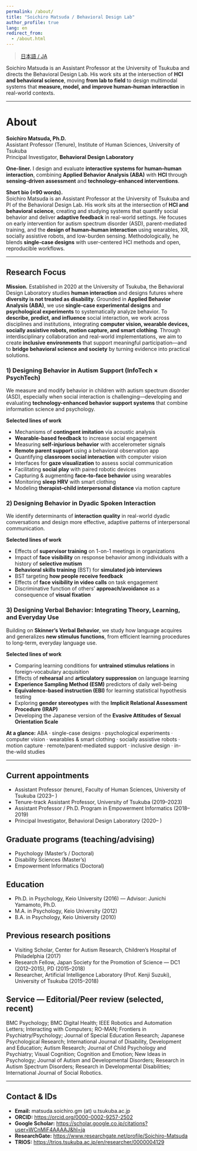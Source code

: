 ```yaml
---
permalink: /about/
title: "Soichiro Matsuda / Behavioral Design Lab"
author_profile: true
lang: en
redirect_from:
  - /about.html
---
```

> [日本語 / JA](/ja/about/)

<!-- ここから本文（英語のAbout） -->
Soichiro Matsuda is an Assistant Professor at the University of Tsukuba and directs the Behavioral Design Lab. His work sits at the intersection of **HCI and behavioral science**, moving **from lab to field** to design multimodal systems that **measure, model, and improve human–human interaction** in real-world contexts.

---

# About

**Soichiro Matsuda, Ph.D.**  
Assistant Professor (Tenure), Institute of Human Sciences, University of Tsukuba  
Principal Investigator, **Behavioral Design Laboratory**

**One-liner.** I design and evaluate **interactive systems for human–human interaction**, combining **Applied Behavior Analysis (ABA)** with **HCI** through **sensing-driven assessment** and **technology-enhanced interventions**.

**Short bio (≈90 words).**  
Soichiro Matsuda is an Assistant Professor at the University of Tsukuba and PI of the Behavioral Design Lab. His work sits at the intersection of **HCI and behavioral science**, creating and studying systems that quantify social behavior and deliver **adaptive feedback** in real-world settings. He focuses on early intervention for autism spectrum disorder (ASD), parent-mediated training, and the **design of human–human interaction** using wearables, XR, socially assistive robots, and low-burden sensing. Methodologically, he blends **single-case designs** with user-centered HCI methods and open, reproducible workflows.

---

## Research Focus

**Mission.** Established in 2020 at the University of Tsukuba, the Behavioral Design Laboratory studies **human interaction** and designs futures where **diversity is not treated as disability**. Grounded in **Applied Behavior Analysis (ABA)**, we use **single-case experimental designs** and **psychological experiments** to systematically analyze behavior. To **describe, predict, and influence** social interaction, we work across disciplines and institutions, integrating **computer vision, wearable devices, socially assistive robots, motion capture, and smart clothing**. Through interdisciplinary collaboration and real-world implementations, we aim to create **inclusive environments** that support meaningful participation—and to **bridge behavioral science and society** by turning evidence into practical solutions.

### 1) Designing Behavior in Autism Support (InfoTech × PsychTech)
We measure and modify behavior in children with autism spectrum disorder (ASD), especially when social interaction is challenging—developing and evaluating **technology-enhanced behavior support systems** that combine information science and psychology.

**Selected lines of work**
- Mechanisms of **contingent imitation** via acoustic analysis  
- **Wearable-based feedback** to increase social engagement  
- Measuring **self-injurious behavior** with accelerometer signals  
- **Remote parent support** using a behavioral observation app  
- Quantifying **classroom social interaction** with computer vision  
- Interfaces for **gaze visualization** to assess social communication  
- Facilitating **social play** with paired robotic devices  
- Capturing & augmenting **face-to-face behavior** using wearables  
- Monitoring **sleep HRV** with smart clothing  
- Modeling **therapist–child interpersonal distance** via motion capture

### 2) Designing Behavior in Dyadic Spoken Interaction
We identify determinants of **interaction quality** in real-world dyadic conversations and design more effective, adaptive patterns of interpersonal communication.

**Selected lines of work**
- Effects of **supervisor training** on 1-on-1 meetings in organizations  
- Impact of **face visibility** on response behavior among individuals with a history of **selective mutism**  
- **Behavioral skills training** (BST) for **simulated job interviews**  
- BST targeting **how people receive feedback**  
- Effects of **face visibility in video calls** on task engagement  
- Discriminative function of others’ **approach/avoidance** as a consequence of **visual fixation**

### 3) Designing Verbal Behavior: Integrating Theory, Learning, and Everyday Use
Building on **Skinner’s Verbal Behavior**, we study how language acquires and generalizes **new stimulus functions**, from efficient learning procedures to long-term, everyday language use.

**Selected lines of work**
- Comparing learning conditions for **untrained stimulus relations** in foreign-vocabulary acquisition  
- Effects of **rehearsal** and **articulatory suppression** on language learning  
- **Experience Sampling Method (ESM)** predictors of daily well-being  
- **Equivalence-based instruction (EBI)** for learning statistical hypothesis testing  
- Exploring **gender stereotypes** with the **Implicit Relational Assessment Procedure (IRAP)**  
- Developing the Japanese version of the **Evasive Attitudes of Sexual Orientation Scale**

**At a glance:** ABA · single-case designs · psychological experiments · computer vision · wearables & smart clothing · socially assistive robots · motion capture · remote/parent-mediated support · inclusive design · in-the-wild studies

---

## Current appointments

- Assistant Professor (tenure), Faculty of Human Sciences, University of Tsukuba (2023– )  
- Tenure-track Assistant Professor, University of Tsukuba (2019–2023)  
- Assistant Professor / Ph.D. Program in Empowerment Informatics (2018–2019)  
- Principal Investigator, Behavioral Design Laboratory (2020– )

## Graduate programs (teaching/advising)

- Psychology (Master’s / Doctoral)  
- Disability Sciences (Master’s)  
- Empowerment Informatics (Doctoral)

## Education

- Ph.D. in Psychology, Keio University (2016) — Advisor: Junichi Yamamoto, Ph.D.  
- M.A. in Psychology, Keio University (2012)  
- B.A. in Psychology, Keio University (2010)

## Previous research positions

- Visiting Scholar, Center for Autism Research, Children’s Hospital of Philadelphia (2017)  
- Research Fellow, Japan Society for the Promotion of Science — DC1 (2012–2015), PD (2015–2018)  
- Researcher, Artificial Intelligence Laboratory (Prof. Kenji Suzuki), University of Tsukuba (2015–2018)

## Service — Editorial/Peer review (selected, recent)

BMC Psychology; BMC Digital Health; IEEE Robotics and Automation Letters; Interacting with Computers; RO-MAN; Frontiers in Psychiatry/Psychology; Journal of Special Education Research; Japanese Psychological Research; International Journal of Disability, Development and Education; Autism Research; Journal of Child Psychology and Psychiatry; Visual Cognition; Cognition and Emotion; New Ideas in Psychology; Journal of Autism and Developmental Disorders; Research in Autism Spectrum Disorders; Research in Developmental Disabilities; International Journal of Social Robotics.

---

## Contact & IDs

- **Email:** matsuda.soichiro.gm (at) u.tsukuba.ac.jp  
- **ORCID:** <https://orcid.org/0000-0002-9257-2502>  
- **Google Scholar:** <https://scholar.google.co.jp/citations?user=WCnMiF4AAAAJ&hl=ja>  
- **ResearchGate:** <https://www.researchgate.net/profile/Soichiro-Matsuda>  
- **TRIOS:** <https://trios.tsukuba.ac.jp/en/researcher/0000004129>

